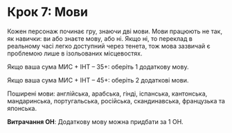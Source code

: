 # Крок 7: Мови

Кожен персонаж починає гру, знаючи дві мови. Мови працюють не так, як навички: ви або знаєте мову, або ні. Якщо ні, то переклад в реальному часі легко доступний через тенета, тож мова зазвичай є проблемою лише в ізольованих місцевостях.

Якщо ваша сума МИС + ІНТ – 35+: оберіть 1 додаткову мову.

Якщо ваша сума МИС + ІНТ – 45+: оберіть 2 додаткові мови.

Поширені мови: англійська, арабська, гінді, іспанська, кантонська, мандаринська, португальська, російська, скандинавська, французька та японська.

**Витрачання ОН**: Додаткову мову можна придбати за 1&nbsp;ОН.
